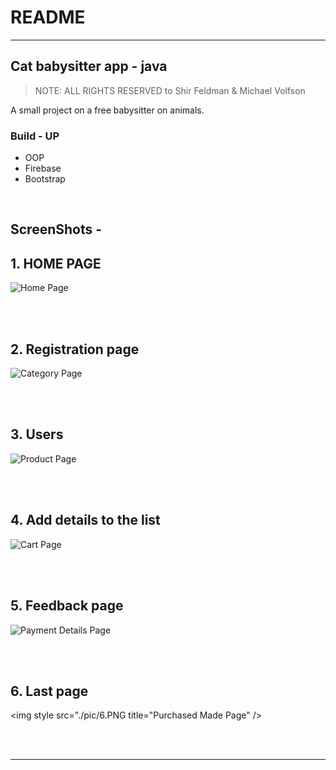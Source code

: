 # README
---
## Cat babysitter app - java

> NOTE: ALL RIGHTS RESERVED to Shir Feldman & Michael Volfson 

A small project on a free babysitter on animals.

### Build - UP
- OOP
- Firebase
- Bootstrap

<br>




## ScreenShots - 
## **1. HOME PAGE**

<img style src="./pic/1.PNG" title="Home Page" />

<br><br>

## **2. Registration page**

<img style src="./pic/2.PNG" title="Category Page" />

<br><br>

## **3. Users**

<img style src="./pic/3.PNG" title="Product Page" />

<br><br>

## **4. Add details to the list**

<img style src="./pic/4.PNG" title="Cart Page" />

<br><br>

## **5. Feedback page**

<img style src="./pic/5.PNG" title="Payment Details Page" />

<br><br>

## **6. Last page**

<img style src="./pic/6.PNG title="Purchased Made Page" />

<br><br>

---


